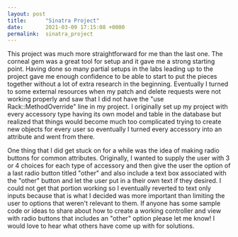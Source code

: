 ```yaml
---
layout: post
title:      "Sinatra Project"
date:       2021-03-09 17:15:08 +0000
permalink:  sinatra_project
---
```



This project was much more straightforward for me than the last one. The corneal gem was a great tool for setup and it gave me a strong starting point. Having done so many partial setups in the labs leading up to the project gave me enough confidence to be able to start to put the pieces together without a lot of extra research in the beginning. Eventually I turned to some external resources when my patch and delete requests were not working properly and saw that I did not have the "use Rack::MethodOverride" line in my project. I originally set up my project with every accessory type having its own model and table in the database but realized that things would become much too complicated trying to create new objects for every user so eventually I turned every accessory into an attribute and went from there. 

One thing that I did get stuck on for a while was the idea of making radio buttons for common attributes. Originally, I wanted to supply the user with 3 or 4 choices for each type of accessory and then give the user the option of a last radio button titled "other" and also include a text box associated with the "other" button and let the user put in a their own text if they desired. I could not get that portion working so I eventually reverted to text only inputs because that is what I decided was more important than limiting the user to options that weren't relevant to them. If anyone has some sample code or ideas to share about how to create a working controller and view with radio buttons that includes an "other" option please let me know! I would love to hear what others have come up with for solutions. 
